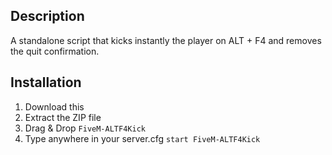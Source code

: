 ## Description

A standalone script that kicks instantly the player on ALT + F4 and removes the quit confirmation.

## Installation

1. Download this
2. Extract the ZIP file
3. Drag & Drop `FiveM-ALTF4Kick`
4. Type anywhere in your server.cfg `start FiveM-ALTF4Kick` 
